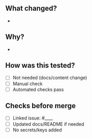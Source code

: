 ## What changed?
- 

## Why?
- 

## How was this tested?
- [ ] Not needed (docs/content change)
- [ ] Manual check
- [ ] Automated checks pass

## Checks before merge
- [ ] Linked issue: #____
- [ ] Updated docs/README if needed
- [ ] No secrets/keys added
